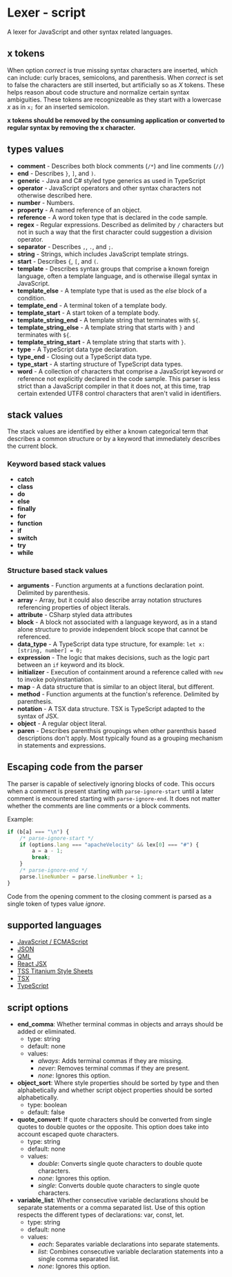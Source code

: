 # Lexer - script
A lexer for JavaScript and other syntax related languages.

## x tokens
When option *correct* is true missing syntax characters are inserted, which can include: curly braces, semicolons, and parenthesis.  When *correct* is set to false the characters are still inserted, but artificially so as *X* tokens.  These helps reason about code structure and normalize certain syntax ambiguities.  These tokens are recognizeable as they start with a lowercase *x* as in `x;` for an inserted semicolon.

**x tokens should be removed by the consuming application or converted to regular syntax by removing the x character.**

## types values
* **comment** - Describes both block comments (`/*`) and line comments (`//`)
* **end** - Describes `}`, `]`, and `)`.
* **generic** - Java and C# styled type generics as used in TypeScript
* **operator** - JavaScript operators and other syntax characters not otherwise described here.
* **number** - Numbers.
* **property** - A named reference of an object.
* **reference** - A word token type that is declared in the code sample.
* **regex** - Regular expressions. Described as delimited by `/` characters but not in such a way that the first character could suggestion a division operator.
* **separator** - Describes `,`, `.`, and `;`.
* **string** - Strings, which includes JavaScript template strings.
* **start** - Describes `{`, `[`,  and `(`.
* **template** - Describes syntax groups that comprise a known foreign language, often a template language, and is otherwise illegal syntax in JavaScript.
* **template_else** - A template type that is used as the *else* block of a condition.
* **template_end** - A terminal token of a template body.
* **template_start** - A start token of a template body.
* **template_string_end** - A template string that terminates with `${`.
* **template_string_else** - A template string that starts with `}` and terminates with `${`.
* **template_string_start** - A template string that starts with `}`.
* **type** - A TypeScript data type declaration.
* **type_end** - Closing out a TypeScript data type.
* **type_start** - A starting structure of TypeScript data types.
* **word** - A collection of characters that comprise a JavaScript keyword or reference not explicitly declared in the code sample.  This parser is less strict than a JavaScript compiler in that it does not, at this time, trap certain extended UTF8 control characters that aren't valid in identifiers.

## stack values
The stack values are identified by either a known categorical term that describes a common structure or by a keyword that immediately describes the current block.

### Keyword based stack values
* **catch**
* **class**
* **do**
* **else**
* **finally**
* **for**
* **function**
* **if**
* **switch**
* **try**
* **while**

### Structure based stack values
* **arguments** - Function arguments at a functions declaration point. Delimited by parenthesis.
* **array** - Array, but it could also describe array notation structures referencing properties of object literals.
* **attribute** - CSharp styled data attributes
* **block** - A block not associated with a language keyword, as in a stand alone structure to provide independent block scope that cannot be referenced.
* **data_type** - A TypeScript data type structure, for example: `let x:[string, number] = 0;`
* **expression** - The logic that makes decisions, such as the logic part between an `if` keyword and its block.
* **initializer** - Execution of containment around a reference called with `new` to invoke polyinstantiation.
* **map** - A data structure that is similar to an object literal, but different.
* **method** - Function arguments at the function's reference. Delimited by parenthesis.
* **notation** - A TSX data structure.  TSX is TypeScript adapted to the syntax of JSX.
* **object** - A regular object literal.
* **paren** - Describes parenthsis groupings when other parenthsis based descriptions don't apply.  Most typically found as a grouping mechanism in statements and expressions.

## Escaping code from the parser
The parser is capable of selectively ignoring blocks of code.  This occurs when a comment is present starting with `parse-ignore-start` until a later comment is encountered starting with `parse-ignore-end`.  It does not matter whether the comments are line comments or a block comments.

Example:

```javascript
if (b[a] === "\n") {
    /* parse-ignore-start */
    if (options.lang === "apacheVelocity" && lex[0] === "#") {
        a = a - 1;
        break;
    }
    /* parse-ignore-end */
    parse.lineNumber = parse.lineNumber + 1;
}
```

Code from the opening comment to the closing comment is parsed as a single token of types value *ignore*.

## supported languages
* [JavaScript / ECMAScript](https://www.ecma-international.org/publications/files/ECMA-ST/Ecma-262.pdf)
* [JSON](https://json.org/)
* [QML](https://doc.qt.io/qt-5/qmlfirststeps.html)
* [React JSX](https://reactjs.org/docs/introducing-jsx.html)
* [TSS Titanium Style Sheets](https://docs.appcelerator.com/platform/latest/#!/api/Titanium.UI.TextField)
* [TSX](https://www.typescriptlang.org/docs/handbook/jsx.html)
* [TypeScript](https://www.typescriptlang.org/)

## script options
* **end_comma**: Whether terminal commas in objects and arrays should be added or eliminated.
   - type: string
   - default: none
   - values:
      * *always*: Adds terminal commas if they are missing.
      * *never*: Removes terminal commas if they are present.
      * *none*: Ignores this option.
* **object_sort**: Where style properties should be sorted by type and then alphabetically and whether script object properties should be sorted alphabetically.
   - type: boolean
   - default: false
* **quote_convert**: If quote characters should be converted from single quotes to double quotes or the opposite. This option does take into account escaped quote characters.
   - type: string
   - default: none
   - values:
      * *double*: Converts single quote characters to double quote characters.
      * *none*: Ignores this option.
      * *single*: Converts double quote characters to single quote characters.
* **variable_list**: Whether consecutive variable declarations should be separate statements or a comma separated list. Use of this option respects the different types of declarations: var, const, let.
   - type: string
   - default: none
   - values:
      * *each*: Separates variable declarations into separate statements.
      * *list*: Combines consecutive variable declaration statements into a single comma separated list.
      * *none*: Ignores this option.